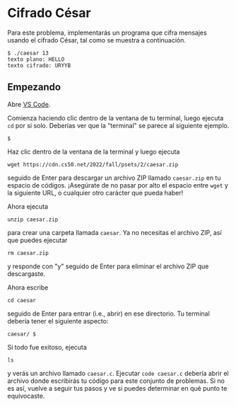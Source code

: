 # Cifrado César

Para este problema, implementarás un programa que cifra mensajes usando el cifrado César, tal como se muestra a continuación.

    $ ./caesar 13
    texto plano: HELLO
    texto cifrado: URYYB

## Empezando

Abre [VS Code](https://code.cs50.io/).

Comienza haciendo clic dentro de la ventana de tu terminal, luego ejecuta `cd` por sí solo. Deberías ver que la "terminal" se parece al siguiente ejemplo.

    $

Haz clic dentro de la ventana de la terminal y luego ejecuta

    wget https://cdn.cs50.net/2022/fall/psets/2/caesar.zip

seguido de Enter para descargar un archivo ZIP llamado `caesar.zip` en tu espacio de códigos. ¡Asegúrate de no pasar por alto el espacio entre `wget` y la siguiente URL, o cualquier otro carácter que pueda haber!

Ahora ejecuta

    unzip caesar.zip

para crear una carpeta llamada `caesar`. Ya no necesitas el archivo ZIP, así que puedes ejecutar

    rm caesar.zip

y responde con "y" seguido de Enter para eliminar el archivo ZIP que descargaste.

Ahora escribe

    cd caesar

seguido de Enter para entrar (i.e., abrir) en ese directorio. Tu terminal debería tener el siguiente aspecto:

    caesar/ $

Si todo fue exitoso, ejecuta

    ls

y verás un archivo llamado `caesar.c`. Ejecutar `code caesar.c` debería abrir el archivo donde escribirás tu código para este conjunto de problemas. Si no es así, vuelve a seguir tus pasos y ve si puedes determinar en qué punto te equivocaste.